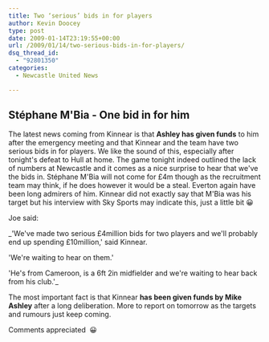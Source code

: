 ```yaml
---
title: Two ‘serious’ bids in for players
author: Kevin Doocey
type: post
date: 2009-01-14T23:19:55+00:00
url: /2009/01/14/two-serious-bids-in-for-players/
dsq_thread_id:
  - "92801350"
categories:
  - Newcastle United News

---
```

## Stéphane M'Bia - One bid in for him

The latest news coming from Kinnear is that **Ashley has given funds** to him after the emergency meeting and that Kinnear and the team have two serious bids in for players. We like the sound of this, especially after tonight's defeat to Hull at home. The game tonight indeed outlined the lack of numbers at Newcastle and it comes as a nice surprise to hear that we've the bids in. Stéphane M'Bia will not come for £4m though as the recruitment team may think, if he does however it would be a steal. Everton again have been long admirers of him. Kinnear did not exactly say that M'Bia was his target but his interview with Sky Sports may indicate this, just a little bit 😀

Joe said:

_'We've made two serious £4million bids for two players and we'll probably end up spending £10million,' said Kinnear.

'We're waiting to hear on them.'

'He's from Cameroon, is a 6ft 2in midfielder and we're waiting to hear back from his club.'_

The most important fact is that Kinnear **has been given funds by Mike Ashley** after a long deliberation. More to report on tomorrow as the targets and rumours just keep coming.

Comments appreciated  😀
